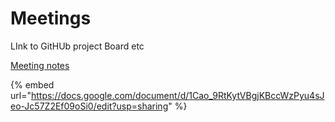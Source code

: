 # Meetings

LInk to GitHUb project Board etc

[Meeting notes](https://docs.google.com/document/d/1Cao\_9RtKytVBgjKBccWzPyu4sJeo-Jc57Z2Ef09oSi0/edit?usp=sharing)



{% embed url="https://docs.google.com/document/d/1Cao_9RtKytVBgjKBccWzPyu4sJeo-Jc57Z2Ef09oSi0/edit?usp=sharing" %}
